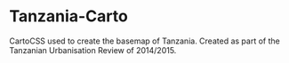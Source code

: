 # Tanzania-Carto
CartoCSS used to create the basemap of Tanzania. Created as part of the Tanzanian Urbanisation Review of 2014/2015.
